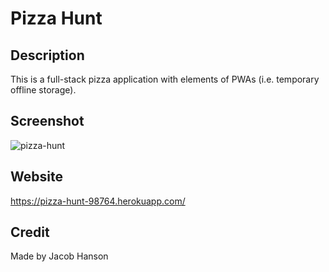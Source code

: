 # Pizza Hunt

## Description
This is a full-stack pizza application with elements of PWAs (i.e. temporary offline storage).

## Screenshot
![pizza-hunt](https://user-images.githubusercontent.com/89164466/151591919-92faf6f2-2c65-4e11-8e4c-0d105c61709e.png)


## Website
https://pizza-hunt-98764.herokuapp.com/

## Credit
Made by Jacob Hanson
